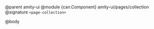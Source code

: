 @parent amity-ui
@module {can.Component} amity-ui/pages/collection <page-collection>
@signature `<page-collection>`

@body

## <page-collection>

